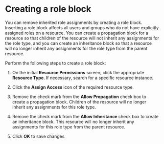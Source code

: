 # Creating a role block



You can remove inherited role assignments by creating a role block. Inserting a role block affects all users and groups who do not have explicitly assigned roles on a resource. You can create a propagation block for a resource so that children of the resource will not inherit any assignments for the role type, and you can create an inheritance block so that a resource will no longer inherit any assignments for the role type from the parent resource.

Perform the following steps to create a role block:

1.  On the initial **Resource Permissions** screen, click the appropriate **Resource Type**. If necessary, search for a specific resource instance.

2.  Click the **Assign Access** icon of the required resource type.

3.  Remove the check mark from the **Allow Propagation** check box to create a propagation block. Children of the resource will no longer inherit any assignments for this role type.

4.  Remove the check mark from the **Allow Inheritance** check box to create an inheritance block. This resource will no longer inherit any assignments for this role type from the parent resource.

5.  Click **OK** to save changes.


